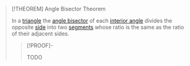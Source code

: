 >[!THEOREM] Angle Bisector Theorem
>
>In a [triangle](../../Triangle.md) the [angle bisector](../../../../../Angles/Plane%20Angles/Angle%20Bisector%20of%20a%20Plane%20Angle.md) of each [interior angle](../../../Interior%20Angle.md) divides the opposite [side](../../../Polygon.md) into two [segments](../../../../../Curves/Line%20Segments/Line%20Segment.md) whose ratio is the same as the ratio of their adjacent sides.
>
>>[!PROOF]-
>>
>>TODO
>>
>